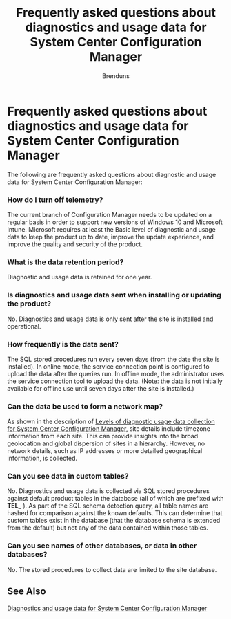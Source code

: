 ﻿---
title: "Frequently asked questions about diagnostics and usage data for System Center Configuration Manager"
ms.custom: na
ms.date: 03/11/2016
ms.prod: configuration-manager
ms.reviewer: na
ms.suite: na
ms.technology: 
  - configmgr-other
ms.tgt_pltfrm: na
ms.topic: article
ms.assetid: 3fe32aa2-d594-4ad0-a291-b8f5395ac50b
caps.latest.revision: 6
author: Brenduns

---
# Frequently asked questions about diagnostics and usage data for System Center Configuration Manager
The following are frequently asked questions about diagnostic and usage data for System Center Configuration Manager:  
  
###  <a name="bkmk_off"></a> How do I turn off telemetry?  
 The current branch of Configuration Manager needs to be updated on a regular basis in order to support new versions of Windows 10 and Microsoft Intune. Microsoft requires at least the Basic level of diagnostic and usage data to keep the product up to date, improve the update experience, and improve the quality and security of the product.  
  
###  <a name="bkmk_retention"></a> What is the data retention period?  
 Diagnostic and usage data is retained for one year.  
  
###  <a name="bkmk_update"></a> Is diagnostics and usage data sent when installing or updating the product?  
 No. Diagnostics and usage data is only sent after the site is installed and operational.  
  
###  <a name="bkmk_frequency"></a> How frequently is the data sent?  
 The SQL stored procedures run every seven days (from the date the site is installed). In online mode, the service connection point is configured to upload the data after the queries run. In offline mode, the administrator uses the service connection tool to upload the data. (Note: the data is not initially available for offline use until seven days after the site is installed.)  
  
###  <a name="bkmk_network"></a> Can the data be used to form a network map?  
 As shown in the description of [Levels of diagnostic usage data collection for System Center Configuration Manager](../../core/plan-design/diagnostics/levels-of-diagnostic-usage-data-collection.md), site details include timezone information from each site. This can provide insights into the broad geolocation and global dispersion of sites in a hierarchy. However, no network details, such as IP addresses or more detailed geographical information, is collected.  
  
###  <a name="bkmk_tables"></a> Can you see data in custom tables?  
 No. Diagnostics and usage data is collected via SQL stored procedures against default product tables in the database (all of which are prefixed with **TEL_** ). As part of the SQL schema detection query, all table names are hashed for comparison against the known defaults. This can determine that custom tables exist in the database (that the database schema is extended from the default) but not any of the data contained within those tables.  
  
###  <a name="bkmk_databases"></a> Can you see names of other databases, or data in other databases?  
 No. The stored procedures to collect data are limited to the site database.  
  
## See Also  
 [Diagnostics and usage data for System Center Configuration Manager](../../core/plan-design/diagnostics/diagnostics-and-usage-data.md)

